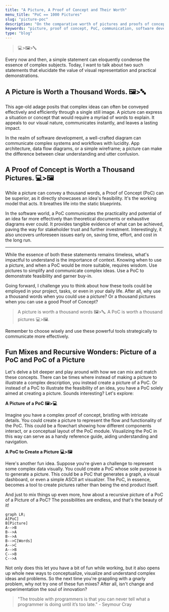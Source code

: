 ```yaml
---
title: "A Picture, A Proof of Concept and Their Worth"
menu_title: "PoC == 1000 Pictures"
slug: "picture-poc"
description: "On the comparative worth of pictures and proofs of concept in communication"
keywords: "picture, proof of concept, PoC, communication, software development, Manfred Touron"
type: "blog"
---
```


> 💻>🖼️>🔤

Every now and then, a simple statement can eloquently condense the essence of complex subjects. Today, I want to talk about two such statements that elucidate the value of visual representation and practical demonstrations.

## A Picture is Worth a Thousand Words. 🖼️>🔤

This age-old adage posits that complex ideas can often be conveyed effectively and efficiently through a single still image. A picture can express a situation or concept that would require a myriad of words to explain. It appeals to our visual nature, communicates instantly, and leaves a lasting impact.

In the realm of software development, a well-crafted diagram can communicate complex systems and workflows with lucidity. App architecture, data flow diagrams, or a simple wireframe; a picture can make the difference between clear understanding and utter confusion.

## A Proof of Concept is Worth a Thousand Pictures. 💻>🖼️

While a picture can convey a thousand words, a Proof of Concept (PoC) can be superior, as it directly showcases an idea's feasibility. It's the working model that acts. It breathes life into the static blueprints.

In the software world, a PoC communicates the practicality and potential of an idea far more effectively than theoretical documents or exhaustive diagrams ever could. It provides tangible evidence of what can be achieved, paving the way for stakeholder trust and further investment. Interestingly, it also uncovers unforeseen issues early on, saving time, effort, and cost in the long run.

---

While the essence of both these statements remains timeless, what's impactful to understand is the importance of context. Knowing when to use a picture, and when a PoC would be more suitable, requires wisdom. Use pictures to simplify and communicate complex ideas. Use a PoC to demonstrate feasibility and garner buy-in.

Going forward, I challenge you to think about how these tools could be employed in your project, tasks, or even in your daily life. After all, why use a thousand words when you could use a picture? Or a thousand pictures when you can use a good Proof of Concept?

> A picture is worth a thousand words 🖼️>🔤.
> A PoC is worth a thousand pictures 💻>🖼️.

Remember to choose wisely and use these powerful tools strategically to communicate more effectively.

## Fun Mixes and Recursive Wonders: Picture of a PoC and PoC of a Picture

Let's delve a bit deeper and play around with how we can mix and match these concepts. There can be times where instead of making a picture to illustrate a complex description, you instead create a picture of a PoC. Or instead of a PoC to illustrate the feasibility of an idea, you have a PoC solely aimed at creating a picture. Sounds interesting? Let's explore:

**A Picture of a PoC 🖼️>💻**

Imagine you have a complex proof of concept, bristling with intricate details. You could create a picture to represent the flow and functionality of the PoC. This could be a flowchart showing how different components interact, or a conceptual layout of the PoC module. Visualizing the PoC in this way can serve as a handy reference guide, aiding understanding and navigation.

**A PoC to Create a Picture 💻>🖼️**

Here's another fun idea. Suppose you're given a challenge to represent some complex data visually. You could create a PoC whose sole purpose is to generate a picture. This could be a PoC that generates a graph, a visual dashboard, or even a simple ASCII art visualizer. The PoC, in essence, becomes a tool to create pictures rather than being the end product itself.

And just to mix things up even more, how about a recursive picture of a PoC of a Picture of a PoC? The possibilities are endless, and that's the beauty of it!

```mermaid
graph LR;
A[PoC]
B[Picture]
A-->B
B-->A
B-->A
B-->C[Words]
A-->C
A-->B
C-->B
C-->A
```

Not only does this let you have a bit of fun while working, but it also opens up whole new ways to conceptualize, visualize and understand complex ideas and problems.
So the next time you're grappling with a gnarly problem, why not try one of these fun mixes?
After all, isn't change and experimentation the soul of innovation?

> "The trouble with programmers is that you can never tell what a programmer is doing until it’s too late." - Seymour Cray

